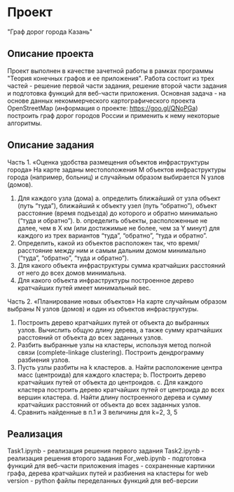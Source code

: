 # Проект
"Граф дорог города Казань"
## Описание проекта
Проект выполнен в качестве зачетной работы в рамках программы "Теория конечных графов и ее приложения".
Работа состоит из трех частей - решение первой части задания, решение второй части задания и подготовка функций для веб-части приложения.
Основная задача - на основе данных некоммерческого картографического проекта OpenStreetMap (информация о проекте: https://goo.gl/QNoPGa) построить граф дорог городов России и применить к нему некоторые алгоритмы.
## Описание задания
Часть 1. «Оценка удобства размещения объектов инфраструктуры города»
  На карте заданы местоположения M объектов инфраструктуры города (например, больниц) и случайным образом выбирается N узлов (домов).
  1. Для каждого узла (дома)
    a. определить ближайший от узла объект (путь “туда”), ближайший к объекту узел (путь “обратно”), объект расстояние (время        подъезда) до которого и обратно минимально (“туда и обратно”).
    b. определить объекты, расположенные не далее, чем в X км (или достижимые не более, чем за Y минут) для каждого из трех          вариантов “туда”, “обратно”, “туда и обратно”.
  2. Определить, какой из объектов расположен так, что время/расстояние между ним и самым дальним домом минимально (“туда”,        “обратно”, “туда и обратно”).
  3. Для какого объекта инфраструктуры сумма кратчайших расстояний от него до всех домов минимальна.
  4. Для какого объекта инфраструктуры построенное дерево кратчайших путей имеет минимальный вес.
  
Часть 2. «Планирование новых объектов»
На карте случайным образом выбраны N узлов (домов) и один из объектов инфраструктуры.
  1. Построить дерево кратчайших путей от объекта до выбранных узлов. Вычислить общую длину дерева, а также сумму кратчайших        расстояний от объекта до всех заданных узлов.
  2. Разбить выбранные узлы на кластеры, используя метод полной связи (сomplete-linkage clustering). Построить дендрограмму        разбиения узлов.
  3. Пусть узлы разбиты на k кластеров.
     a. Найти расположение центра масс (центроида) для каждого кластера;
     b. Построить дерево кратчайших путей от объекта до центроидов.
     c. Для каждого кластера построить дерево кратчайших путей от центроида до всех вершин кластера.
     d. Найти длину построенного дерева и сумму кратчайших расстояний от объекта до всех заданных узлов.
  4. Сравнить найденные в п.1 и 3 величины для k=2, 3, 5
  
## Реализация
Task1.ipynb - реализация решения первого задания
Task2.ipynb - реализация решения второго задания
For_web.ipynb - подготовка функций для веб-части приложения
images - сохраненные картинки графа, дерева кратчайших путей и разбиения на кластеры
for web version - python файлы переделанных функций для веб-версии
